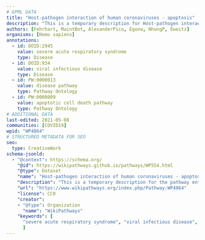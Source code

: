 ```yaml
---
# GPML DATA
title: "Host-pathogen interaction of human coronaviruses - apoptosis"
description: "This is a temporary description for Host-pathogen interaction of human coronaviruses - apoptosis"
authors: [Fehrhart, MaintBot, AlexanderPico, Egonw, NhungP, Eweitz]
organisms: [Homo sapiens]
annotations:
  - id: DOID:2945
    value: severe acute respiratory syndrome
    type: Disease
  - id: DOID:934
    value: viral infectious disease
    type: Disease
  - id: PW:0000013
    value: disease pathway
    type: Pathway Ontology
  - id: PW:0000009
    value: apoptotic cell death pathway
    type: Pathway Ontology
# ADDITIONAL DATA
last-edited: 2021-05-08
communities: [COVID19]
wpid: "WP4864"
# STRUCTURED METADATA FOR SEO
seo:
  type: CreativeWork
schema-jsonld:
  - "@context": https://schema.org/
    "@id": https://wikipathways.github.io/pathways/WP554.html
    "@type": Dataset
    "name": "Host-pathogen interaction of human coronaviruses - apoptosis"
    "description": "This is a temporary description for the pathway entitled: Host-pathogen interaction of human coronaviruses - apoptosis"
    "url": "https://www.wikipathways.org/index.php/Pathway:WP4864"
    "license": CC0
    "creator":
    - "@type": Organization
      "name": "WikiPathways"
    "keywords": [
      "severe acute respiratory syndrome", "viral infectious disease", "disease pathway", "apoptotic cell death pathway",
      ]
---
```

